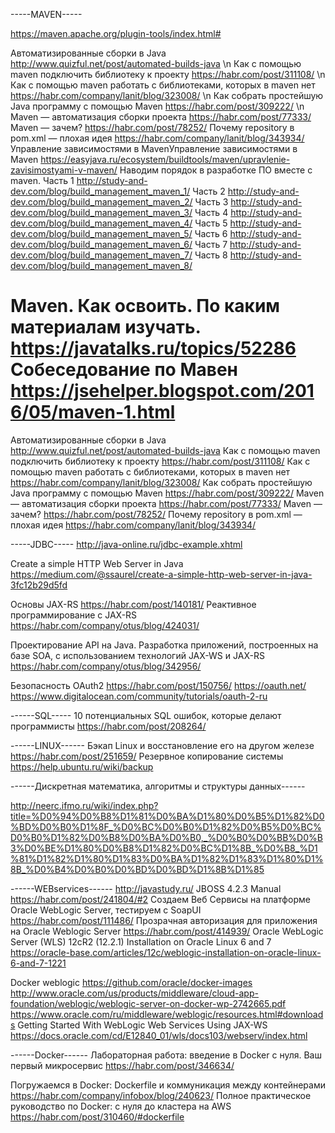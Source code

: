 -----MAVEN-----

https://maven.apache.org/plugin-tools/index.html#


Автоматизированные сборки в Java http://www.quizful.net/post/automated-builds-java \n
Как с помощью maven подключить библиотеку к проекту https://habr.com/post/311108/ \n
Как с помощью maven работать с библиотеками, которых в maven нет https://habr.com/company/lanit/blog/323008/ \n
Как собрать простейшую Java программу с помощью Maven https://habr.com/post/309222/ \n
Maven — автоматизация сборки проекта https://habr.com/post/77333/
Maven — зачем? https://habr.com/post/78252/
Почему repository в pom.xml — плохая идея https://habr.com/company/lanit/blog/343934/
Управление зависимостями в MavenУправление зависимостями в Maven https://easyjava.ru/ecosystem/buildtools/maven/upravlenie-zavisimostyami-v-maven/
Наводим порядок в разработке ПО вместе с maven.
Часть 1 http://study-and-dev.com/blog/build_management_maven_1/
Часть 2 http://study-and-dev.com/blog/build_management_maven_2/
Часть 3 http://study-and-dev.com/blog/build_management_maven_3/
Часть 4 http://study-and-dev.com/blog/build_management_maven_4/
Часть 5 http://study-and-dev.com/blog/build_management_maven_5/
Часть 6 http://study-and-dev.com/blog/build_management_maven_6/
Часть 7 http://study-and-dev.com/blog/build_management_maven_7/
Часть 8 http://study-and-dev.com/blog/build_management_maven_8/

Maven. Как освоить. По каким материалам изучать. https://javatalks.ru/topics/52286
Собеседование по Мавен https://jsehelper.blogspot.com/2016/05/maven-1.html
=======
Автоматизированные сборки в Java http://www.quizful.net/post/automated-builds-java
Как с помощью maven подключить библиотеку к проекту https://habr.com/post/311108/
Как с помощью maven работать с библиотеками, которых в maven нет https://habr.com/company/lanit/blog/323008/
Как собрать простейшую Java программу с помощью Maven https://habr.com/post/309222/
Maven — автоматизация сборки проекта https://habr.com/post/77333/
Maven — зачем? https://habr.com/post/78252/
Почему repository в pom.xml — плохая идея https://habr.com/company/lanit/blog/343934/



-----JDBC-----
http://java-online.ru/jdbc-example.xhtml

Create a simple HTTP Web Server in Java
https://medium.com/@ssaurel/create-a-simple-http-web-server-in-java-3fc12b29d5fd

Основы JAX-RS
https://habr.com/post/140181/
Реактивное программирование с JAX-RS
https://habr.com/company/otus/blog/424031/

Проектирование API на Java. Разработка приложений, построенных на базе SOA, с использованием технологий JAX-WS и JAX-RS
https://habr.com/company/otus/blog/342956/

Безопасность OAuth2
https://habr.com/post/150756/
https://oauth.net/
https://www.digitalocean.com/community/tutorials/oauth-2-ru



------SQL-----
10 потенциальных SQL ошибок, которые делают программисты
https://habr.com/post/208264/


------LINUX------
Бэкап Linux и восстановление его на другом железе https://habr.com/post/251659/
Резервное копирование системы https://help.ubuntu.ru/wiki/backup

------Дискретная математика, алгоритмы и структуры данных------

http://neerc.ifmo.ru/wiki/index.php?title=%D0%94%D0%B8%D1%81%D0%BA%D1%80%D0%B5%D1%82%D0%BD%D0%B0%D1%8F_%D0%BC%D0%B0%D1%82%D0%B5%D0%BC%D0%B0%D1%82%D0%B8%D0%BA%D0%B0,_%D0%B0%D0%BB%D0%B3%D0%BE%D1%80%D0%B8%D1%82%D0%BC%D1%8B_%D0%B8_%D1%81%D1%82%D1%80%D1%83%D0%BA%D1%82%D1%83%D1%80%D1%8B_%D0%B4%D0%B0%D0%BD%D0%BD%D1%8B%D1%85

------WEBservices------
http://javastudy.ru/
JBOSS 4.2.3 Manual  https://habr.com/post/241804/#2
Создаем Веб Сервисы на платформе Oracle WebLogic Server, тестируем с SoapUI
https://habr.com/post/111486/
Прозрачная авторизация для приложения на Oracle Weblogic Server
https://habr.com/post/414939/
Oracle WebLogic Server (WLS) 12cR2 (12.2.1) Installation on Oracle Linux 6 and 7
https://oracle-base.com/articles/12c/weblogic-installation-on-oracle-linux-6-and-7-1221


Docker weblogic https://github.com/oracle/docker-images
http://www.oracle.com/us/products/middleware/cloud-app-foundation/weblogic/weblogic-server-on-docker-wp-2742665.pdf
https://www.oracle.com/ru/middleware/weblogic/resources.html#downloads
Getting Started With WebLogic Web Services Using JAX-WS
https://docs.oracle.com/cd/E12840_01/wls/docs103/webserv/index.html


------Docker------
Лабораторная работа: введение в Docker с нуля. Ваш первый микросервис
https://habr.com/post/346634/

Погружаемся в Docker: Dockerfile и коммуникация между контейнерами
https://habr.com/company/infobox/blog/240623/
Полное практическое руководство по Docker: с нуля до кластера на AWS
https://habr.com/post/310460/#dockerfile

